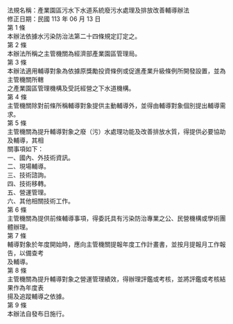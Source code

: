 法規名稱：產業園區污水下水道系統廢污水處理及排放改善輔導辦法  
修正日期：民國 113 年 06 月 13 日  
第 1 條  
本辦法依據水污染防治法第二十四條規定訂定之。  
第 2 條  
本辦法所稱之主管機關為經濟部產業園區管理局。  
第 3 條  
本辦法適用輔導對象為依據原獎勵投資條例或促進產業升級條例所開發設置，並為主管機關所轄  
之產業園區管理機構及受託經營之下水道機構。  
第 4 條  
主管機關除對前條所稱輔導對象提供主動輔導外，並得由輔導對象個別提出輔導需求。  
第 5 條  
主管機關為提升輔導對象之廢（污）水處理功能及改善排放水質，得提供必要協助及輔導，其相  
關事項如下：  
一、國內、外技術資訊。  
二、現場輔導。  
三、技術諮詢。  
四、技術移轉。  
五、營運管理。  
六、其他相關技術工作。  
第 6 條  
主管機關為提供前條輔導事項，得委託具有污染防治專業之公、民營機構或學術團體辦理。  
第 7 條  
輔導對象於年度開始時，應向主管機關提報年度工作計畫書，並按月提報月工作報告，以備查考  
及輔導。  
第 8 條  
主管機關為提升輔導對象之營運管理績效，得辦理評鑑或考核，並將評鑑或考核結果作為年度表  
揚及追蹤輔導之依據。  
第 9 條  
本辦法自發布日施行。  


